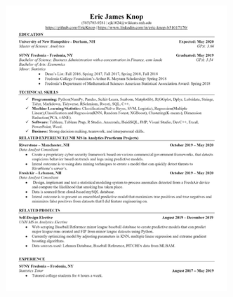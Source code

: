 ![image](https://github.com/EricKnop/EricKnop.github.io/blob/master/images/E.KNOP%20Resume.png?raw=true)
